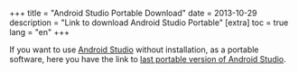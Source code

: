 +++
title = "Android Studio Portable Download"
date = 2013-10-29
description = "Link to download Android Studio Portable"
[extra]
toc = true
lang = "en"
+++

If you want to use [Android Studio](https://developer.android.com/studio) without installation, as a portable software, here you have the link to [last portable version of Android Studio](https://developer.android.com/studio/preview/).
